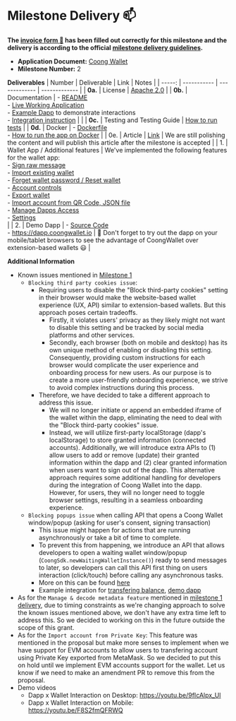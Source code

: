 # Milestone Delivery :mailbox:

**The [invoice form :pencil:](https://docs.google.com/forms/d/e/1FAIpQLSfmNYaoCgrxyhzgoKQ0ynQvnNRoTmgApz9NrMp-hd8mhIiO0A/viewform) has been filled out correctly for this milestone and the delivery is according to the official [milestone delivery guidelines](https://github.com/w3f/Grants-Program/blob/master/docs/Support%20Docs/milestone-deliverables-guidelines.md).**  

* **Application Document:** [Coong Wallet](https://github.com/w3f/Grants-Program/blob/master/applications/coong_wallet.md)
* **Milestone Number:** 2

**Deliverables**
| Number | Deliverable | Link | Notes |
| -----: | ----------- | ------------- | ------------- |
| **0a.** | License | [Apache 2.0](https://github.com/CoongCrafts/coong-wallet/blob/w3f-milestone-2/LICENSE) |
| **0b.** | Documentation | - [README](https://github.com/CoongCrafts/coong-wallet/blob/w3f-milestone-2/README.md)<br/>- [Live Working Application](https://app.coongwallet.io/)<br/>- [Example Dapp](https://dapp.coongwallet.io) to demonstrate interactions<br/> - [Integration instruction](https://github.com/CoongCrafts/coong-wallet/blob/w3f-milestone-2/README.md#integrate-coong-wallet-into-your-dapps) |  |
| **0c.** | Testing and Testing Guide | [How to run tests](https://github.com/CoongCrafts/coong-wallet/tree/w3f-milestone-2#how-to-run-tests) |
| **0d.** | Docker | - [Dockerfile](https://github.com/CoongCrafts/coong-wallet/blob/w3f-milestone-2/Dockerfile)<br/>- [How to run the app on Docker](https://github.com/CoongCrafts/coong-wallet/blob/w3f-milestone-2/README.md#run-it-on-docker) |
| 0e. | Article | [Link](https://docs.google.com/document/d/1nZUzetDZvLReof3easrRvR5HQSpjags-XShYj55gJEo/edit?usp=sharing) | We are still polishing the content and will publish this article after the milestone is accepted |
| 1. | Wallet App / Additional features | We've implemented the following features for the wallet app:<br/>- [Sign raw message](https://github.com/CoongCrafts/coong-wallet/blob/w3f-milestone-2/packages/ui/src/components/pages/Request/RequestSigning/RequestSignRawMessage.tsx) <br/> - [Import existing wallet](https://github.com/CoongCrafts/coong-wallet/tree/w3f-milestone-2/packages/ui/src/components/pages/SetupWallet/RestoreWallet) <br/> - [Forget wallet password / Reset wallet](https://github.com/CoongCrafts/coong-wallet/blob/w3f-milestone-2/packages/ui/src/components/shared/buttons/ForgotPasswordButton.tsx) <br/> - [Account controls](https://github.com/CoongCrafts/coong-wallet/tree/w3f-milestone-2/packages/ui/src/components/pages/Accounts/AccountControls) <br/> - [Export wallet](https://github.com/CoongCrafts/coong-wallet/blob/w3f-milestone-2/packages/ui/src/components/shared/menu/ExportWalletDialog.tsx) <br/> - [Import account from QR Code, JSON file](https://github.com/CoongCrafts/coong-wallet/blob/w3f-milestone-2/packages/ui/src/components/shared/menu/ImportAccountDialog/index.tsx) <br/> - [Manage Dapps Access](https://github.com/CoongCrafts/coong-wallet/blob/w3f-milestone-2/packages/ui/src/components/shared/settings/ManageDappAccessDialog/index.tsx) <br/> - [Settings](https://github.com/CoongCrafts/coong-wallet/blob/w3f-milestone-2/packages/ui/src/components/shared/settings/SettingsWalletDialog/index.tsx) <br/> |
| 2. | Demo Dapp | - [Source Code](https://github.com/CoongCrafts/playground-dapp)<br/> - https://dapp.coongwallet.io | 🚀 Don't forget to try out the dapp on your mobile/tablet browsers to see the advantage of CoongWallet over extension-based wallets 😃 |

**Additional Information**
- Known issues mentioned in [Milestone 1](https://github.com/CoongCrafts/coong-wallet/tree/w3f-milestone-1#known-issues)
  - `Blocking third party cookies issue`: 
    - Requiring users to disable the "Block third-party cookies" setting in their browser would make the website-based wallet experience (UX, API) similar to extension-based wallets. But this approach poses certain tradeoffs.
      + Firstly, it violates users' privacy as they likely might not want to disable this setting and be tracked by social media platforms and other services.
      + Secondly, each browser (both on mobile and desktop) has its own unique method of enabling or disabling this setting. Consequently, providing custom instructions for each browser would complicate the user experience and onboarding process for new users. As our purpose is to create a more user-friendly onboarding experience, we strive to avoid complex instructions during this process.
    - Therefore, we have decided to take a different approach to address this issue.
      + We will no longer initiate or append an embedded iframe of the wallet within the dapp, eliminating the need to deal with the "Block third-party cookies" issue.
      + Instead, we will utilize first-party localStorage (dapp's localStorage) to store granted information (connected accounts). Additionally, we will introduce extra APIs to (1) allow users to add or remove (update) their granted information within the dapp and (2) clear granted information when users want to sign out of the dapp. This alternative approach requires some additional handling for developers during the integration of Coong Wallet into the dapp. However, for users, they will no longer need to toggle browser settings, resulting in a seamless onboarding experience.
  - `Blocking popups issue` when calling API that opens a Coong Wallet window/popup (asking for user's consent, signing transaction)
    - This issue might happen for actions that are running asynchronously or take a bit of time to complete.
    - To prevent this from happening, we introduce an API that allows developers to open a waiting wallet window/popup (`CoongSdk.newWaitingWalletInstance()`) ready to send messages to later, so developers can call this API first thing on users interaction (click/touch) before calling any asynchronous tasks.
    - More on this can be found [here](https://github.com/CoongCrafts/coong-wallet/tree/w3f-milestone-2#prevent-blocking-popups-issue)
    - Example integration for [transfering balance](https://github.com/CoongCrafts/playground-dapp/blob/a6072c80fe5dfd263c1b4bcbe44423cdda9798b2/src/components/TransferBalanceButton.tsx#L93-L99), [demo dapp](https://dapp.coongwallet.io/)
- As for the `Manage & decode metadata feature` mentioned in [milestone 1 delivery](https://github.com/w3f/Grant-Milestone-Delivery/blob/master/deliveries/CoongWallet-Milestone_1.md), due to timing constraints as we're changing approach to solve the known issues mentioned above, we don't have any extra time left to address this. So we decided to working on this in the future outside the scope of this grant.
- As for the `Import account from Private Key`: This feature was mentioned in the proposal but make more senses to implement when we have support for EVM accounts to allow users to transfering account using Private Key exported from MetaMask. So we decided to put this on hold until we implement EVM accounts support for the wallet. Let us know if we need to make an amendment PR to remove this from the proposal.
- Demo videos
  - Dapp x Wallet Interaction on Desktop: https://youtu.be/9fIcAlpx_UI
  - Dapp x Wallet Interaction on Mobile: https://youtu.be/F8S2fmQFRWQ
